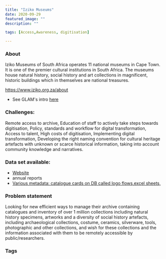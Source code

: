 ```yaml
---
title: "Iziko Museums"
date: 2020-09-29
featured_image: ""
description: ""

tags: [Access,Awareness, digitisation]

---
```


### About

Iziko Museums of South Africa operates 11 national museums in Cape Town.  It is one of the premier cultural institutions in South Africa.  The museums house natural history, social history and art collections in magnificent, historic buildings which in themselves are national treasures.

https://www.iziko.org.za/about

- See GLAM's intro [here](https://drive.google.com/drive/folders/1SnBKYOPFnRkm9nZfVrtnFVpF80gx6yak?usp=sharing)

### Challenges:

Remote access to archive, Education of staff to actively take steps towards digitisation, Policy, standards and workflow for digital transformation, Access to talent, High costs of digitisation, Implementing digital transformation, Developing the right naming convention for cultural heritage artefacts with unknown or scarce historical information, taking into account community knowledge and narratives.

### Data set available:

- [Website](https://www.iziko.org.za/)
- annual reports
- [Various metadata: catalogue cards on DB called logo flows,excel sheets,](https://drive.google.com/drive/folders/1uhKW6x4kwhhrCZfxhofjuudjFZJMy5dy?usp=sharing)



### Problem statement

Looking for new efficient ways to manage their archive containing catalogues and inventory of over 1 million collections including natural history specimens, artworks and a diversity of social history artefacts, including archaeological collections, costume, ceramics, silverware, tools, photographic and other collections, and wish for these collections and the information associated with them to be remotely accessible by public/researchers.

### Tags



